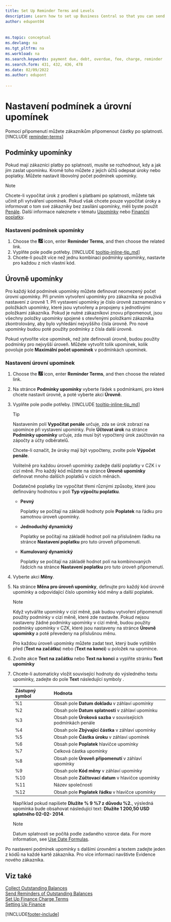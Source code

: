 ```yaml
---
title: Set Up Reminder Terms and Levels
description: Learn how to set up Business Central so that you can send a reminder to a customer about a payment that is due and add charges, or fees to the payment because of the delay.
author: edupont04


ms.topic: conceptual
ms.devlang: na
ms.tgt_pltfrm: na
ms.workload: na
ms.search.keywords: payment due, debt, overdue, fee, charge, reminder
ms.search.form: 431, 432, 436, 478
ms.date: 02/09/2022
ms.author: edupont

---
```

# Nastavení podmínek a úrovní upomínek

Pomocí připomenutí můžete zákazníkům připomenout částky po splatnosti. [!INCLUDE [reminder-terms](includes/reminder-terms.md)]

## Podmínky upomínky

Pokud mají zákazníci platby po splatnosti, musíte se rozhodnout, kdy a jak jim zaslat upomínku. Kromě toho můžete z jejich účtů odepsat úroky nebo poplatky. Můžete nastavit libovolný počet podmínek upomínky.

> [!NOTE]
> Chcete-li vypočítat úrok z prodlení s platbami po splatnosti, můžete tak učinit při vytváření upomínek. Pokud však chcete pouze vypočítat úroky a informovat o tom své zákazníky bez zasílání upomínky, měli byste použít [Penále](finance-setup-finance-charges.md). Další informace naleznete v tématu [Upomínky](receivables-collect-outstanding-balances.md#reminders) nebo [Finanční poplatky](receivables-collect-outstanding-balances.md#finance-charges).

### Nastavení podmínek upomínky

1. Choose the ![Lightbulb that opens the Tell Me feature.](media/ui-search/search_small.png "Tell me what you want to do") icon, enter **Reminder Terms**, and then choose the related link.
2. Vyplňte pole podle potřeby. [!INCLUDE [tooltip-inline-tip_md](includes/tooltip-inline-tip_md.md)]
3. Chcete-li použít více než jednu kombinaci podmínky upomínky, nastavte pro každou z nich vlastní kód.

## Úrovně upomínky

Pro každý kód podmínek upomínky můžete definovat neomezený počet úrovní upomínky. Při prvním vytvoření upomínky pro zákazníka se používá nastavení z úrovně 1. Při vystavení upomínky je číslo úrovně zaznamenáno v položkách upomínky, které jsou vytvořeny a propojeny s jednotlivými položkami zákazníka. Pokud je nutné zákazníkovi znovu připomenout, jsou všechny položky upomínky spojené s otevřenými položkami zákazníka zkontrolovány, aby bylo vyhledání nejvyššího čísla úrovně. Pro nové upomínky budou poté použity podmínky z čísla další úrovně.

Pokud vytvoříte více upomínek, než jste definovali úrovně, budou použity podmínky pro nejvyšší úroveň. Můžete vytvořit tolik upomínek, kolik povoluje pole **Maximální počet upomínek** v podmínkách upomínek.

### Nastavení úrovní upomínek

1. Choose the ![Lightbulb that opens the Tell Me feature.](media/ui-search/search_small.png "Tell me what you want to do") icon, enter **Reminder Terms**, and then choose the related link.
2. Na stránce **Podmínky upomínky** vyberte řádek s podmínkami, pro které chcete nastavit úrovně, a poté vyberte akci **Úrovně**.
3. Vyplňte pole podle potřeby. [!INCLUDE [tooltip-inline-tip_md](includes/tooltip-inline-tip_md.md)]

   > [!TIP]
   > Nastavením polí **Vypočítat penále** určuje, zda se úrok zobrazí na upomínce při vystavení upomínky. Pole **Účtovat úrok** na stránce **Podmínky upomínky** určuje, zda musí být vypočtený úrok zaúčtován na zápočty a účty odběratelů.
   >
   > Chcete-li označit, že úroky mají být vypočteny, zvolte pole **Výpočet penále**.

   Volitelně pro každou úroveň upomínky zadejte další poplatky v CZK i v cizí měně. Pro každý kód můžete na stránce **Úrovně upomínky** definovat mnoho dalších poplatků v cizích měnách.

   Dodatečné poplatky lze vypočítat třemi různými způsoby, které jsou definovány hodnotou v poli **Typ výpočtu poplatku**.

   - **Pevný**

      Poplatky se počítají na základě hodnoty pole **Poplatek** na řádku pro samotnou úroveň upomínky.
   - **Jednoduchý dynamický**

      Poplatky se počítají na základě hodnot polí na příslušném řádku na stránce **Nastavení poplatku** pro tuto úroveň připomenutí.
   - **Kumulovaný dynamický**

      Poplatky se počítají na základě hodnot polí na kombinovaných řádcích na stránce **Nastavení poplatku** pro tuto úroveň připomenutí.

4. Vyberte akci **Měny**.
5. Na stránce **Měna pro úroveň upomínky**, definujte pro každý kód úrovně upomínky a odpovídající číslo upomínky kód měny a další poplatek.

   > [!NOTE]  
   > Když vytváříte upomínky v cizí měně, pak budou vytvoření připomenutí použity podmínky v cizí měně, které zde nastavíte. Pokud nejsou nastaveny žádné podmínky upomínky v cizí měně, budou použity podmínky upomínky v CZK, které jsou nastaveny na stránce **Úrovně upomínky** a poté převedeny na příslušnou měnu.

   Pro každou úroveň upomínky můžete zadat text, který bude vytištěn před (**Text na začátku**) nebo (**Text na konci**) u položek na upomínce.

6. Zvolte akce **Text na začátku** nebo **Text na konci** a vyplňte stránku **Text upomínky**
7. Chcete-li automaticky vložit související hodnoty do výsledného textu upomínky, zadejte do pole **Text** následující symboly .

   | Zástupný symbol | Hodnota |
   |-----------------|-----------|  
   | %1 | Obsah pole **Datum dokladu** v záhlaví upomínky |
   | %2 | Obsah pole **Datum splatnosti** v záhlaví upomínku |
   | %3 | Obsah pole **Úroková sazba** v souvisejících podmínkách penále |
   | %4 | Obsah pole **Zbývající částka** v záhlaví upomínky |
   | %5 | Obsah pole **Částka úroku** v záhlaví upomínek |
   | %6 | Obsah pole **Poplatek** hlavičce upomínky |
   | %7 | Celková částka upomínky |
   | %8 | Obsah pole **Úroveň připomenutí** v záhlaví upomínky |
   | %9 | Obsah pole **Kód měny** v záhlaví upomínky |
   | %10 | Obsah pole **Zúčtovací datum** v hlavičce upomínky |
   | %11 | Název společnosti |
   | %12 | Obsah pole **Poplatek řádku** v hlavičce upomínky |

   Například pokud napíšete **Dlužíte % 9 %7 z důvodu %2.**, výsledná upomínka bude obsahovat následující text: **Dlužíte 1 200,50 USD splatného 02-02- 2014**.

   > [!NOTE]
   > Datum splatnosti se počítá podle zadaného vzorce data. For more information, see [Use Date Formulas](ui-enter-date-ranges.md#use-date-formulas).

Po nastavení podmínek upomínky s dalšími úrovněmi a textem zadejte jeden z kódů na každé kartě zákazníka. Pro více informací navštivte <x3/>Evidence nového zákazníka<x4/>.

## Viz také

[Collect Outstanding Balances](receivables-collect-outstanding-balances.md)  
[Send Reminders of Outstanding Balances](receivables-send-reminders.md)  
[Set Up Finance Charge Terms](finance-setup-finance-charges.md)  
[Setting Up Finance](finance-setup-finance.md)


[!INCLUDE[footer-include](includes/footer-banner.md)]